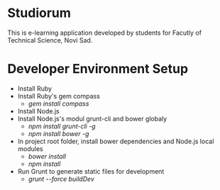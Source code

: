 # Studiorum
This is e-learning application developed by students for Facutly of Technical Science, Novi Sad.

# Developer Environment Setup
- Install Ruby
- Install Ruby's gem compass
  - *gem install compass*
- Install Node.js
- Install Node.js's modul grunt-cli and bower globaly
  - *npm install grunt-cli  -g*
  - *npm install bower -g*
- In project root folder, install bower dependencies and Node.js local modules
  - *bower install*
  - *npm install* 
- Run Grunt to generate static files for development
  - *grunt --force buildDev*